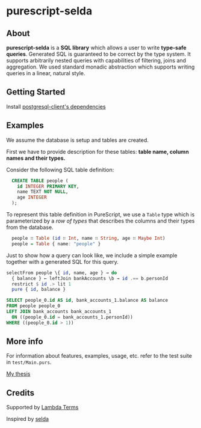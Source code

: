 # purescript-selda

## About

**purescript-selda** is a **SQL library** which allows a user to write **type-safe queries**.
Generated SQL is guaranteed to be correct by the type system.
It supports arbitrarily nested queries with capabilities of filtering, joins and aggregation.
We used standard monadic abstraction which supports writing queries in a linear, natural style.

## Getting Started

Install [postgresql-client's dependencies](https://github.com/rightfold/purescript-postgresql-client#install)

## Examples

We assume the database is setup and tables are created. 

First we have to provide description for these tables: **table name, column names and their types.**

Consider the following SQL table definition:

```sql
  CREATE TABLE people (
    id INTEGER PRIMARY KEY,
    name TEXT NOT NULL,
    age INTEGER
  );
```

To represent this table definition in PureScript, we use a `Table` type which is parameterized by a *row of types* that describes the columns and their types from the database.

```purescript
  people ∷ Table (id ∷ Int, name ∷ String, age ∷ Maybe Int)
  people = Table { name: "people" }
```

Just to show how a query can look like, we include a simple example together with a generated SQL for this query.

```purescript
selectFrom people \{ id, name, age } → do
  { balance } ← leftJoin bankAccounts \b → id .== b.personId
  restrict $ id .> lit 1
  pure { id, balance }
```

```sql
SELECT people_0.id AS id, bank_accounts_1.balance AS balance
FROM people people_0
LEFT JOIN bank_accounts bank_accounts_1
  ON ((people_0.id = bank_accounts_1.personId))
WHERE ((people_0.id > 1))
```

## More info

For information about features, examples, usage, etc. refer to the test suite in `test/Main.purs`.

[My thesis](./selda.pdf)

## Credits

Supported by [Lambda Terms](https://github.com/lambdaterms/)

Inspired by [selda](https://github.com/valderman/selda)
